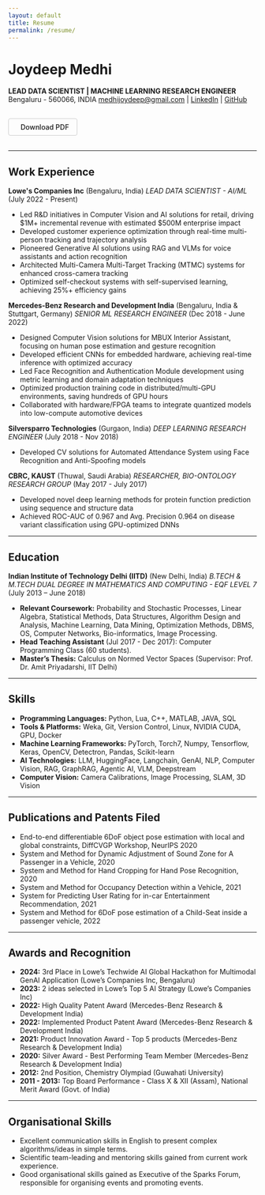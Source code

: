 ```yaml
---
layout: default
title: Resume
permalink: /resume/
---
```


# Joydeep Medhi
**LEAD DATA SCIENTIST | MACHINE LEARNING RESEARCH ENGINEER**
Bengaluru - 560066, INDIA
medhijoydeep@gmail.com | [LinkedIn](https://linkedin.com/in/joydeepmedhi) | [GitHub](https://github.com/joydeepmedhi)

<a href="/assets/files/Joydeep_Medhi_Resume.pdf" class="simple-button" download><i class="fas fa-download"></i> Download PDF</a>

<style>
.simple-button {
  display: inline-block;
  padding: 0.5rem 1rem;
  border: 1px solid #ccc;
  border-radius: 4px;
  text-decoration: none;
  font-weight: 500;
  margin: 1rem 0;
  background-color: transparent;
  color: inherit;
}

.simple-button:hover {
  background-color: rgba(128, 128, 128, 0.1);
}

.simple-button i {
  margin-right: 0.5rem;
}
</style>

---

## Work Experience

**Lowe's Companies Inc** (Bengaluru, India)
_LEAD DATA SCIENTIST - AI/ML_ (July 2022 - Present)

*   Led R&D initiatives in Computer Vision and AI solutions for retail, driving $1M+ incremental revenue with estimated $500M enterprise impact
*   Developed customer experience optimization through real-time multi-person tracking and trajectory analysis
*   Pioneered Generative AI solutions using RAG and VLMs for voice assistants and action recognition
*   Architected Multi-Camera Multi-Target Tracking (MTMC) systems for enhanced cross-camera tracking
*   Optimized self-checkout systems with self-supervised learning, achieving 25%+ efficiency gains

**Mercedes-Benz Research and Development India** (Bengaluru, India & Stuttgart, Germany)
_SENIOR ML RESEARCH ENGINEER_ (Dec 2018 - June 2022)

*   Designed Computer Vision solutions for MBUX Interior Assistant, focusing on human pose estimation and gesture recognition
*   Developed efficient CNNs for embedded hardware, achieving real-time inference with optimized accuracy
*   Led Face Recognition and Authentication Module development using metric learning and domain adaptation techniques
*   Optimized production training code in distributed/multi-GPU environments, saving hundreds of GPU hours
*   Collaborated with hardware/FPGA teams to integrate quantized models into low-compute automotive devices

**Silversparro Technologies** (Gurgaon, India)
_DEEP LEARNING RESEARCH ENGINEER_ (July 2018 - Nov 2018)

*   Developed CV solutions for Automated Attendance System using Face Recognition and Anti-Spoofing models

**CBRC, KAUST** (Thuwal, Saudi Arabia)
_RESEARCHER, BIO-ONTOLOGY RESEARCH GROUP_ (May 2017 - July 2017)

*   Developed novel deep learning methods for protein function prediction using sequence and structure data
*   Achieved ROC-AUC of 0.967 and Avg. Precision 0.964 on disease variant classification using GPU-optimized DNNs

---

## Education

**Indian Institute of Technology Delhi (IITD)** (New Delhi, India)
_B.TECH & M.TECH DUAL DEGREE IN MATHEMATICS AND COMPUTING - EQF LEVEL 7_ (July 2013 – June 2018)

*   **Relevant Coursework:** Probability and Stochastic Processes, Linear Algebra, Statistical Methods, Data Structures, Algorithm Design and Analysis, Machine Learning, Data Mining, Optimization Methods, DBMS, OS, Computer Networks, Bio-informatics, Image Processing.
*   **Head Teaching Assistant** (Jul 2017 - Dec 2017): Computer Programming Class (60 students).
*   **Master’s Thesis:** Calculus on Normed Vector Spaces (Supervisor: Prof. Dr. Amit Priyadarshi, IIT Delhi)

---

## Skills

*   **Programming Languages:** Python, Lua, C++, MATLAB, JAVA, SQL
*   **Tools & Platforms:** Weka, Git, Version Control, Linux, NVIDIA CUDA, GPU, Docker
*   **Machine Learning Frameworks:** PyTorch, Torch7, Numpy, Tensorflow, Keras, OpenCV, Detectron, Pandas, Scikit-learn
*   **AI Technologies:** LLM, HuggingFace, Langchain, GenAI, NLP, Computer Vision, RAG, GraphRAG, Agentic AI, VLM, Deepstream
*   **Computer Vision:** Camera Calibrations, Image Processing, SLAM, 3D Vision

---

## Publications and Patents Filed

*   End-to-end differentiable 6DoF object pose estimation with local and global constraints, DiffCVGP Workshop, NeurIPS 2020
*   System and Method for Dynamic Adjustment of Sound Zone for A Passenger in a Vehicle, 2020
*   System and Method for Hand Cropping for Hand Pose Recognition, 2020
*   System and Method for Occupancy Detection within a Vehicle, 2021
*   System for Predicting User Rating for in-car Entertainment Recommendation, 2021
*   System and Method for 6DoF pose estimation of a Child-Seat inside a passenger vehicle, 2022

---

## Awards and Recognition

*   **2024:** 3rd Place in Lowe’s Techwide AI Global Hackathon for Multimodal GenAI Application (Lowe’s Companies Inc, Bengaluru)
*   **2023:** 2 ideas selected in Lowe’s Top 5 AI Strategy (Lowe’s Companies Inc)
*   **2022:** High Quality Patent Award (Mercedes-Benz Research & Development India)
*   **2022:** Implemented Product Patent Award (Mercedes-Benz Research & Development India)
*   **2021:** Product Innovation Award - Top 5 products (Mercedes-Benz Research & Development India)
*   **2020:** Silver Award - Best Performing Team Member (Mercedes-Benz Research & Development India)
*   **2012:** 2nd Position, Chemistry Olympiad (Guwahati University)
*   **2011 - 2013:** Top Board Performance - Class X & XII (Assam), National Merit Award (Govt. of India)

---

## Organisational Skills

*   Excellent communication skills in English to present complex algorithms/ideas in simple terms.
*   Scientific team-leading and mentoring skills gained from current work experience.
*   Good organisational skills gained as Executive of the Sparks Forum, responsible for organising events and promoting events.

